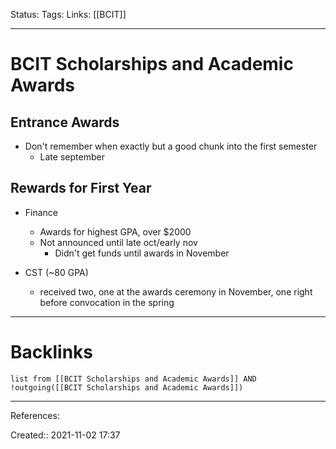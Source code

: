 Status: 
Tags: 
Links: [[BCIT]]
___
# BCIT Scholarships and Academic Awards
## Entrance Awards
- Don't remember when exactly but a good chunk into the first semester
	- Late september
## Rewards for First Year
- Finance
	- Awards for highest GPA, over $2000
	- Not announced until late oct/early nov
		- Didn't get funds until awards in November

- CST (~80 GPA)
	- received two, one at the awards ceremony in November, one right before convocation in the spring 
___
# Backlinks
```dataview
list from [[BCIT Scholarships and Academic Awards]] AND !outgoing([[BCIT Scholarships and Academic Awards]])
```
___
References:

Created:: 2021-11-02 17:37